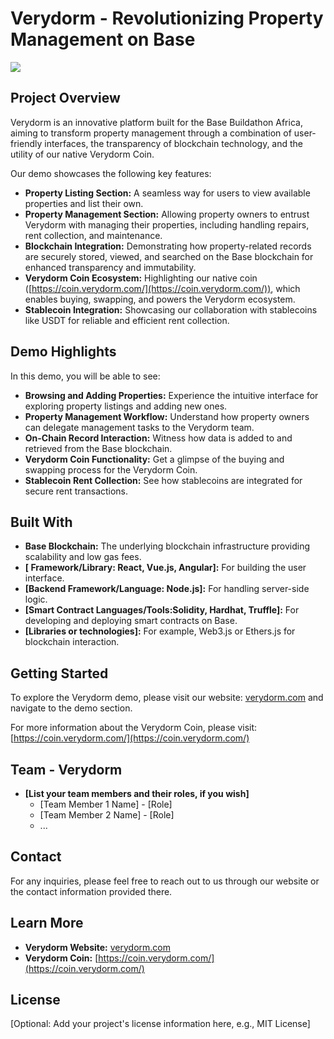 # Verydorm - Revolutionizing Property Management on Base
 ![](https://coin.verydorm.com/Verydorm_logo.png)
## Project Overview
 
Verydorm is an innovative platform built for the Base Buildathon Africa, aiming to transform property management through a combination of user-friendly interfaces, the transparency of blockchain technology, and the utility of our native Verydorm Coin.
 
Our demo showcases the following key features:
 
* **Property Listing Section:** A seamless way for users to view available properties and list their own.
* **Property Management Section:** Allowing property owners to entrust Verydorm with managing their properties, including handling repairs, rent collection, and maintenance.
* **Blockchain Integration:** Demonstrating how property-related records are securely stored, viewed, and searched on the Base blockchain for enhanced transparency and immutability.
* **Verydorm Coin Ecosystem:** Highlighting our native coin ([https://coin.verydorm.com/](https://coin.verydorm.com/)), which enables buying, swapping, and powers the Verydorm ecosystem.
* **Stablecoin Integration:** Showcasing our collaboration with stablecoins like USDT for reliable and efficient rent collection.
 
## Demo Highlights
 
In this demo, you will be able to see:
 
* **Browsing and Adding Properties:** Experience the intuitive interface for exploring property listings and adding new ones.
* **Property Management Workflow:** Understand how property owners can delegate management tasks to the Verydorm team.
* **On-Chain Record Interaction:** Witness how data is added to and retrieved from the Base blockchain.
* **Verydorm Coin Functionality:** Get a glimpse of the buying and swapping process for the Verydorm Coin.
* **Stablecoin Rent Collection:** See how stablecoins are integrated for secure rent transactions.
 
## Built With
 
* **Base Blockchain:** The underlying blockchain infrastructure providing scalability and low gas fees.
* **[ Framework/Library: React, Vue.js, Angular]:** For building the user interface.
* **[Backend Framework/Language: Node.js]:** For handling server-side logic.
* **[Smart Contract Languages/Tools:Solidity, Hardhat, Truffle]:** For developing and deploying smart contracts on Base.
* **[Libraries or technologies]:** For example, Web3.js or Ethers.js for blockchain interaction.
 
## Getting Started
 
To explore the Verydorm demo, please visit our website: [verydorm.com](https://verydorm.com) and navigate to the demo section.
 
For more information about the Verydorm Coin, please visit: [https://coin.verydorm.com/](https://coin.verydorm.com/)
 
## Team - Verydorm
 
* **[List your team members and their roles, if you wish]**
    * [Team Member 1 Name] - [Role]
    * [Team Member 2 Name] - [Role]
    * ...
 
## Contact
 
For any inquiries, please feel free to reach out to us through our website or the contact information provided there.
 
## Learn More
 
* **Verydorm Website:** [verydorm.com](https://verydorm.com)
* **Verydorm Coin:** [https://coin.verydorm.com/](https://coin.verydorm.com/)
 
## License
 
[Optional: Add your project's license information here, e.g., MIT License]
